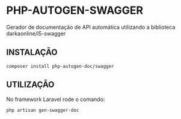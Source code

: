 # PHP-AUTOGEN-SWAGGER

Gerador de documentação de API automática utilizando a biblioteca darkaonline/l5-swagger

## INSTALAÇÃO

    composer install php-autogen-doc/swagger

## UTILIZAÇÃO

No framework Laravel rode o comando:

    php artisan gen-swagger-doc